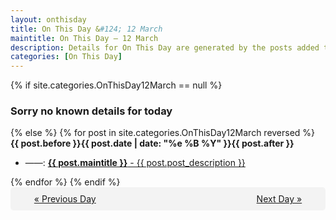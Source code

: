 ```yaml
---
layout: onthisday
title: On This Day &#124; 12 March
maintitle: On This Day — 12 March
description: Details for On This Day are generated by the posts added to the website so the content is subject to changes/updates over time.
categories: [On This Day]
---
```


{% if site.categories.OnThisDay12March == null %}
<h3>Sorry no known details for today</h3>
{% else %}
{% for post in site.categories.OnThisDay12March reversed %}
<strong>{{ post.before }}{{ post.date | date: "%e %B %Y" }}{{ post.after }}</strong>
<ul>
<li> ——: <a class="{{ post.class }}" href="{{ post.url }}"><strong>{{ post.maintitle }}</strong> - {{ post.post_description }}</a></li>
</ul>
{% endfor %}
{% endif %}

<div style="background-color: #f3f3f3; padding: 10px; border-radius: 5px; text-align: center; display: flex; justify-content: space-evenly;">
<a href="/onthisday/03/03-11">« Previous Day</a>
<span style="visibility:hidden;">[ Visit Leap Year February 29 ]</span>
<a href="/onthisday/03/03-13">Next Day »</a>
</div>
